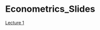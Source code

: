 # Econometrics_Slides

[Lecture 1](https://github.com/andrahiriscau/Econometrics_Slides/blob/main/Lecture%201/Lecture-1.-What-is-Econometrics-.html)
